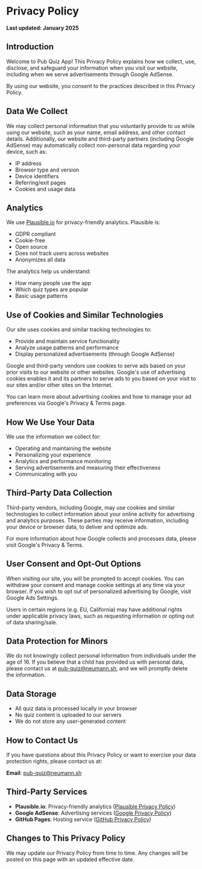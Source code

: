 # Privacy Policy

**Last updated: January 2025**

## Introduction

Welcome to Pub Quiz App! This Privacy Policy explains how we collect, use, disclose, and safeguard your information when you visit our website, including when we serve advertisements through Google AdSense.

By using our website, you consent to the practices described in this Privacy Policy.

## Data We Collect

We may collect personal information that you voluntarily provide to us while using our website, such as your name, email address, and other contact details. Additionally, our website and third-party partners (including Google AdSense) may automatically collect non-personal data regarding your device, such as:

- IP address
- Browser type and version
- Device identifiers
- Referring/exit pages
- Cookies and usage data

## Analytics

We use [Plausible.io](https://plausible.io/) for privacy-friendly analytics. Plausible is:
- GDPR compliant
- Cookie-free
- Open source
- Does not track users across websites
- Anonymizes all data

The analytics help us understand:
- How many people use the app
- Which quiz types are popular
- Basic usage patterns

## Use of Cookies and Similar Technologies

Our site uses cookies and similar tracking technologies to:

- Provide and maintain service functionality
- Analyze usage patterns and performance
- Display personalized advertisements (through Google AdSense)

Google and third-party vendors use cookies to serve ads based on your prior visits to our website or other websites. Google's use of advertising cookies enables it and its partners to serve ads to you based on your visit to our sites and/or other sites on the Internet.

You can learn more about advertising cookies and how to manage your ad preferences via Google's Privacy & Terms page.

## How We Use Your Data

We use the information we collect for:

- Operating and maintaining the website
- Personalizing your experience
- Analytics and performance monitoring
- Serving advertisements and measuring their effectiveness
- Communicating with you

## Third-Party Data Collection

Third-party vendors, including Google, may use cookies and similar technologies to collect information about your online activity for advertising and analytics purposes. These parties may receive information, including your device or browser data, to deliver and optimize ads.

For more information about how Google collects and processes data, please visit Google's Privacy & Terms.

## User Consent and Opt-Out Options

When visiting our site, you will be prompted to accept cookies. You can withdraw your consent and manage cookie settings at any time via your browser. If you wish to opt out of personalized advertising by Google, visit Google Ads Settings.

Users in certain regions (e.g. EU, California) may have additional rights under applicable privacy laws, such as requesting information or opting out of data sharing/sale.

## Data Protection for Minors

We do not knowingly collect personal information from individuals under the age of 16. If you believe that a child has provided us with personal data, please contact us at [pub-quiz@neumann.sh](mailto:pub-quiz@neumann.sh), and we will promptly delete the information.

## Data Storage

- All quiz data is processed locally in your browser
- No quiz content is uploaded to our servers
- We do not store any user-generated content

## How to Contact Us

If you have questions about this Privacy Policy or want to exercise your data protection rights, please contact us at:

**Email**: [pub-quiz@neumann.sh](mailto:pub-quiz@neumann.sh)

## Third-Party Services

- **Plausible.io**: Privacy-friendly analytics ([Plausible Privacy Policy](https://plausible.io/privacy))
- **Google AdSense**: Advertising services ([Google Privacy Policy](https://policies.google.com/privacy))
- **GitHub Pages**: Hosting service ([GitHub Privacy Policy](https://docs.github.com/en/github/site-policy/github-privacy-statement))

## Changes to This Privacy Policy

We may update our Privacy Policy from time to time. Any changes will be posted on this page with an updated effective date. 